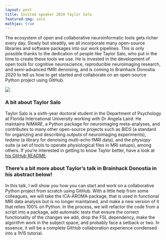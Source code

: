 ```yaml
---
layout: post
title: Invited speaker 2020 Taylor Salo
featured-img: salo
mathjax: true
---
```


The ecosystem of open and collaborative neuroinformatic tools gets richer every day. Slowly but steadily, we all incorporate many open-source libraries and software packages into our work pipelines. This is only possible thanks to the dedication of people like Taylor Salo, who put in the time to create these tools we use. He is invested in the development of open tools for cognitive neuroscience, reproducible neuroimaging research, and semi-advanced fMRI denoising, and is coming to Brainhack Donostia 2020 to tell us how to get started and collaborate on an open-source Python project using GitHub.


![](https://brainhack-donostia.github.io/assets/img/posts/salo.jpg)

### A bit about Taylor Salo

Taylor Salo is a sixth-year doctoral student in the Department of Psychology at Florida International University working with Dr Angela Laird. He maintains *NiMARE*, a Python package for neuroimaging meta-analyses, and contributes to many other open-source projects such as *BIDS* (a standard for organizing and describing outputs of neuroimaging experiments), *tedana* (a library for denoising multi-echo fMRI data), and the *physiopy* suite (a set of tools to operate physiological files in MRI setups), among others.
If you’re interested in getting to know Taylor better, have a look at [his GitHub README](https://github.com/tsalo).



### There’s a bit more about Taylor’s talk in Brainhack Donostia in his abstract below!

In this talk, I will show you how you can start and work on a collaborative Python project from scratch using GitHub. With a little help from some colleagues, we will take the ICA-AROMA package, that is used in functional MRI data analysis but is no longer maintained, and make a new version of it that relies 100% on Python. In the process, we will refactor the code from a script into a package, add automatic tests that ensure the correct functionality of the changes we add, drop the FSL dependency, make the algorithm work in the subject space, and probably face a setback or two. In essence, it will be a complete GitHub collaboration experience condensed into a 1h15 tutorial.
